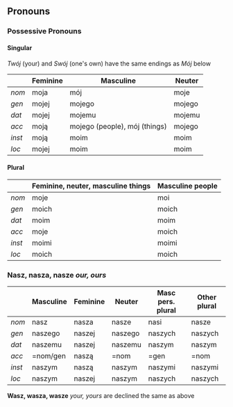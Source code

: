 ## Pronouns

### Possessive Pronouns

#### Singular

*Twój* (your) and *Swój* (one's own) have the same endings as *Mój* below

|              | Feminine | Masculine | Neuter |
| --- | --- | --- | ---|
|  *nom*    | moja | mój | moje |
|  *gen*    | mojej | mojego | mojego |
|  *dat*    | mojej | mojemu | mojemu |
|  *acc*    | moją | mojego (people), mój (things) | mojego |
|  *inst*   | moją | moim | moim |
|  *loc*  	| mojej |  moim | moim |


#### Plural

|              | Feminine, neuter, masculine things | Masculine people |
| --- | --- | --- | 
|  *nom*    | moje | moi |
|  *gen*    | moich | moich | 
|  *dat*    | moim | moim | 
|  *acc*    | moje | moich | 
|  *inst*   | moimi | moimi |
|  *loc*  	| moich |  moich | 


### **Nasz, nasza, nasze** *our, ours*

|           | Masculine | Feminine | Neuter | Masc pers. plural | Other plural |
| --- | --- | --- | --- | --- | --- |
|  *nom*    | nasz | nasza | nasze | nasi | nasze |
|  *gen*    | naszego | naszej | naszego | naszych | naszych |
|  *dat*    | naszemu | naszej | naszemu | naszym | naszym |
|  *acc*    | =nom/gen | naszą | =nom | =gen | =nom |
|  *inst*   | naszym | naszą | naszym | naszymi | naszymi |
|  *loc*    | naszym | naszej | naszym | naszych | naszych |

**Wasz, wasza, wasze** *your, yours* are declined the same as above